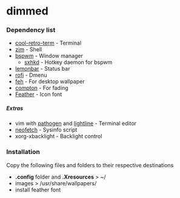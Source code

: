 # dimmed

### Dependency list
- [cool-retro-term](https://github.com/Swordfish90/cool-retro-term) - Terminal
- [zim](https://github.com/eriner/zim) - Shell
- [bspwm](https://github.com/baskerville/bspwm) - Window manager
    - [sxhkd](https://github.com/baskerville/sxhkd) - Hotkey daemon for bspwm
- [lemonbar](https://github.com/LemonBoy/bar) - Status bar
- [rofi](https://github.com/DaveDavenport/rofi) - Dmenu
- [feh](https://github.com/derf/feh) - For desktop wallpaper
- [compton](https://github.com/chjj/compton) - For fading
- [Feather](https://github.com/feathericons/feather) - Icon font

##### Extras
- vim with [pathogen](https://github.com/tpope/vim-pathogen) and [lightline](https://github.com/itchyny/lightline.vim) - Terminal editor
- [neofetch](https://github.com/dylanaraps/neofetch) - Sysinfo script
- xorg-xbacklight - Backlight control

### Installation
Copy the following files and folders to their respective destinations
- **.config** folder and **.Xresources** > ~/
- images > /usr/share/wallpapers/
- install feather font
